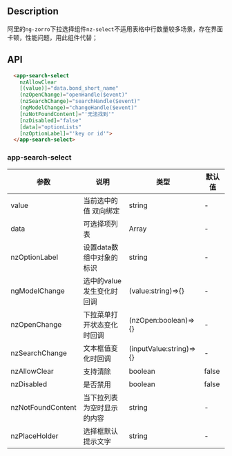 
## Description

阿里的`ng-zorro`下拉选择组件`nz-select`不适用表格中行数量较多场景，存在界面卡顿，性能问题，用此组件代替；

## API

```html
  <app-search-select
    nzAllowClear
    [(value)]="data.bond_short_name"
    (nzOpenChange)="openHandle($event)"
    (nzSearchChange)="searchHandle($event)"
    (ngModelChange)="changeHandle($event)"
    [nzNotFoundContent]="'无法找到'"
    [nzDisabled]="false"
    [data]="optionLists"
    [nzOptionLabel]="'key or id'">
  </app-search-select>
```

### app-search-select

| 参数 | 说明 | 类型 | 默认值 |
| --- | --- | --- | --- |
| value | 当前选中的值 双向绑定 | string |-
| data | 可选择项列表 | Array | -
| nzOptionLabel | 设置data数组中对象的标识 |  string | -
| ngModelChange | 选中的value发生变化时回调 | (value:string)=>{} | -
| nzOpenChange | 下拉菜单打开状态变化时回调 | (nzOpen:boolean)=>{} | - |
| nzSearchChange | 文本框值变化时回调 | (inputValue:string)=>{} | - |
| nzAllowClear | 支持清除 | boolean | false |
| nzDisabled | 是否禁用 | boolean | false |
| nzNotFoundContent | 当下拉列表为空时显示的内容 | string | - |
| nzPlaceHolder | 选择框默认提示文字 | string | - |


